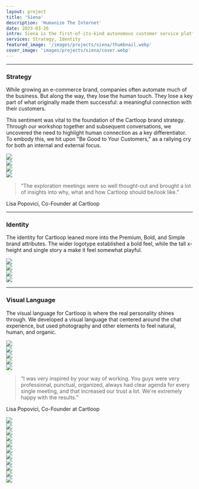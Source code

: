 ```yaml
---
layout: project
title: 'Siena'
description: 'Humanize The Internet'
date: 2023-03-26
intro: Siena is the first-of-its-kind autonomous customer service platform that combines the best of human empathy and intelligent automation to transform how brands engage with customers. The founders of <a href="/project/cartloop">Cartloop</a> co-founded Siena after seeing the opportunity to transform their customers' e-commerce businesses with AI. We worked with them to create a fun and engaging identity that felt new, fresh, and inspired by AI.
services: Strategy, Identity
featured_image: '/images/projects/siena/thumbnail.webp'
cover_image: 'images/projects/siena/cover.webp'
---
```


<hr class="span-12" />

<div class="span-12 md-span-6">
    <h3 class="displayLarge">Strategy</h3>
</div>

<div class="span-12 md-span-6 md-start-7">
    <p>While growing an e-commerce brand, companies often automate much of the business. But along the way, they lose the human touch. They lose a key part of what originally made them successful: a meaningful connection with their customers.</p>
    <p>This sentiment was vital to the foundation of the Cartloop brand strategy. Through our workshop together and subsequent conversations, we uncovered the need to highlight human connection as a key differentiator. To embody this, we hit upon "Be Good to Your Customers," as a rallying cry for both an internal and external focus.</p>
</div>

<div class="span-12 pt1">
    <img src="{{ '/images/projects/cartloop/tagline.jpg' | relative_url }}" />
</div>

<div class="span-12 sm-span-6 pt1 lg-pt2">
     <img src="{{ '/images/projects/cartloop/attributes.jpg' | relative_url }}" />
</div>
<div class="span-12 sm-span-6 sm-start-7 pt1 lg-pt2">
    <img src="{{ '/images/projects/cartloop/chatbox.jpg' | relative_url }}" />
</div>

<div class="span-12 pt1 lg-pt2 mb10">
    <img src="{{ '/images/projects/cartloop/summary.jpg' | relative_url }}" />
</div>

<div class="span-12 md-span-10 pb6 mb6 mt10">
    <blockquote><span>“</span>The exploration meetings were so well thought-out and brought a lot of insights into why, what and how Cartloop should be/look like.”</blockquote>
    <p>Lisa Popovici, Co-Founder at Cartloop</p>
</div>

<hr class="span-12" />

<div class="span-12 md-span-6">
    <h3 class="displayLarge">Identity</h3>
</div>

<div class="span-12 md-span-6 md-start-7">
    <p>The identity for Cartloop leaned more into the Premium, Bold, and Simple brand attributes. The wider logotype established a bold feel, while the tall x-height and single story a make it feel somewhat playful.</p>
</div>

<div class="span-12 pt1 lg-pt2 mb10">
    <img src="{{ '/images/projects/cartloop/logo.jpg' | relative_url }}" />
</div>

<div class="span-12 sm-span-6 pt1 lg-pt2">
     <img src="{{ '/images/projects/cartloop/icon.jpg' | relative_url }}" />
</div>
<div class="span-12 sm-span-6 sm-start-7 pt1 lg-pt2">
    <img src="{{ '/images/projects/cartloop/gradient-mark.jpg' | relative_url }}" />
</div>

<div class="span-12 pt1 lg-pt2 mb10">
    <img src="{{ '/images/projects/cartloop/pins.jpg' | relative_url }}" />
</div>

<hr class="span-12" />

<div class="span-12 md-span-6">
    <h3 class="displayLarge">Visual Language</h3>
</div>

<div class="span-12 md-span-6 md-start-7">
    <p>The visual language for Cartloop is where the real personality shines through. We developed a visual language that centered around the chat experience, but used photography and other elements to feel natural, human, and organic.</p>
</div>

<div class="span-12 sm-span-6 pt1 lg-pt2">
     <img src="{{ '/images/projects/cartloop/color-wheel.jpg' | relative_url }}" />
</div>
<div class="span-12 sm-span-6 sm-start-7 pt1 lg-pt2">
    <img src="{{ '/images/projects/cartloop/gradient-map.jpg' | relative_url }}" />
</div>

<div class="span-12 pt1 lg-pt2">
    <img src="{{ '/images/projects/cartloop/colors.jpg' | relative_url }}" />
</div>

<div class="span-12 sm-span-6 pt1 lg-pt2">
     <img src="{{ '/images/projects/cartloop/roobert.jpg' | relative_url }}" />
</div>
<div class="span-12 sm-span-6 sm-start-7 pt1 lg-pt2">
    <img src="{{ '/images/projects/cartloop/inter.jpg' | relative_url }}" />
</div>

<div class="span-12 md-span-10 pb6 mb6 mt10">
    <blockquote><span>“</span>I was very inspired by your way of working. You guys were very professional, punctual, organized, always had clear agenda for every single meeting, and that increased our trust a lot. We're extremely happy with the results.”</blockquote>
    <p>Lisa Popovici, Co-Founder at Cartloop</p>
</div>

<div class="span-12 pt1 lg-pt2">
    <img src="{{ '/images/projects/cartloop/visual-language.jpg' | relative_url }}" />
</div>

<div class="span-12 sm-span-6 pt1 lg-pt2">
     <img src="{{ '/images/projects/cartloop/photography-1.jpg' | relative_url }}" />
</div>
<div class="span-12 sm-span-6 sm-start-7 pt1 lg-pt2">
    <img src="{{ '/images/projects/cartloop/photography-2.jpg' | relative_url }}" />
</div>

<div class="span-12 sm-span-6 pt1 lg-pt2">
     <img src="{{ '/images/projects/cartloop/photography-3.jpg' | relative_url }}" />
</div>
<div class="span-12 sm-span-6 sm-start-7 pt1 lg-pt2">
    <img src="{{ '/images/projects/cartloop/photography-4.jpg' | relative_url }}" />
</div>

<div class="span-12 pt1 lg-pt2">
    <img src="{{ '/images/projects/cartloop/product.jpg' | relative_url }}" />
</div>

<div class="span-12 sm-span-6 pt1 lg-pt2">
     <img src="{{ '/images/projects/cartloop/illustration-1.jpg' | relative_url }}" />
</div>
<div class="span-12 sm-span-6 sm-start-7 pt1 lg-pt2">
    <img src="{{ '/images/projects/cartloop/illustration-2.jpg' | relative_url }}" />
</div>

<div class="span-12 sm-span-6 pt1 lg-pt2">
     <img src="{{ '/images/projects/cartloop/illustration-3.jpg' | relative_url }}" />
</div>
<div class="span-12 sm-span-6 sm-start-7 pt1 lg-pt2">
    <img src="{{ '/images/projects/cartloop/illustration-4.jpg' | relative_url }}" />
</div>

<div class="span-12 pt1 lg-pt2">
    <img src="{{ '/images/projects/cartloop/website.jpg' | relative_url }}" />
</div>